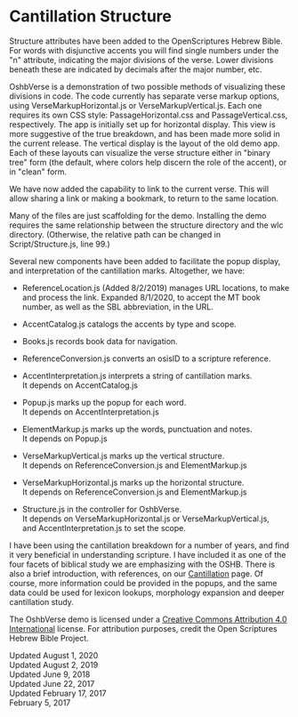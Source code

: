 #	Cantillation Structure

Structure attributes have been added to the OpenScriptures Hebrew Bible.
For words with disjunctive accents you will find single numbers under the
"n" attribute, indicating the major divisions of the verse. Lower
divisions beneath these are indicated by decimals after the major
number, etc.

OshbVerse is a demonstration of two possible methods of visualizing
these divisions in code. The code currently has separate verse markup
options, using VerseMarkupHorizontal.js or VerseMarkupVertical.js. Each
one requires its own CSS style: PassageHorizontal.css and
PassageVertical.css, respectively. The app is initially set up for
horizontal display. This view is more suggestive of the true breakdown,
and has been made more solid in the current release.  The vertical
display is the layout of the old demo app.  Each of these layouts can
visualize the verse structure either in "binary tree" form (the default,
where colors help discern the role of the accent), or in "clean" form.

We have now added the capability to link to the current verse. This will
allow sharing a link or making a bookmark, to return to the same location.

Many of the files are just scaffolding for the demo. Installing the demo
requires the same relationship between the structure directory and the
wlc directory.  (Otherwise, the relative path can be changed in
Script/Structure.js, line 99.)

Several new components have been added to facilitate the popup display, and
interpretation of the cantillation marks. Altogether, we have:

-	ReferenceLocation.js (Added 8/2/2019) manages URL locations, to
	make and process the link. Expanded 8/1/2020, to accept the MT book
	number, as well as the SBL abbreviation, in the URL.

-	AccentCatalog.js catalogs the accents by type and scope.

-	Books.js records book data for navigation.

-	ReferenceConversion.js converts an osisID to a scripture reference.

-	AccentInterpretation.js interprets a string of cantillation marks.  
	It depends on AccentCatalog.js
	
-	Popup.js marks up the popup for each word.  
	It depends on AccentInterpretation.js
	
-	ElementMarkup.js marks up the words, punctuation and notes.  
	It depends on Popup.js
	
-	VerseMarkupVertical.js marks up the vertical structure.  
	It depends on ReferenceConversion.js and ElementMarkup.js
	
-	VerseMarkupHorizontal.js marks up the horizontal structure.  
	It depends on ReferenceConversion.js and ElementMarkup.js
	
-	Structure.js in the controller for OshbVerse.  
	It depends on VerseMarkupHorizontal.js or VerseMarkupVertical.js,  
	and AccentInterpretation.js to set the scope.

I have been using the cantillation breakdown for a number of years, and find it
very beneficial in understanding scripture. I have included it as one of the
four facets of biblical study we are emphasizing with the OSHB. There is also
a brief introduction, with references, on our
[Cantillation](http://openscriptures.github.io/morphhb/HomeFiles/Accents.html)
page. Of course, more information could be provided in the popups, and the same
data could be used for lexicon lookups, morphology expansion and deeper
cantillation study.

The OshbVerse demo is licensed under a
[Creative Commons Attribution 4.0 International](http://creativecommons.org/licenses/by/4.0/)
license. For attribution purposes, credit the Open Scriptures Hebrew Bible
Project.

Updated August 1, 2020  
Updated August 2, 2019  
Updated June 9, 2018  
Updated June 22, 2017  
Updated February 17, 2017  
February 5, 2017

